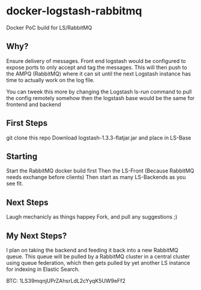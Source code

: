 docker-logstash-rabbitmq
========================

Docker PoC build for LS/RabbitMQ

Why?
----

Ensure delivery of messages. Front end logstash would be configured to expose ports to only accept and tag the messages. This will then push to the AMPQ (RabbitMQ) where it can sit until the next Logstash instance has time to actually work on the log file. 

You can tweek this more by changing the Logstash ls-run command to pull the config remotely somehow then the logstash base would be the same for frontend and backend

First Steps
-----------

git clone this repo
Download logstash-1.3.3-flatjar.jar and place in LS-Base

Starting
--------

Start the RabbitMQ docker build first
Then the LS-Front (Because RabbitMQ needs exchange before clients)
Then start as many LS-Backends as you see fit.

Next Steps
----------

Laugh mechanicly as things happey
Fork, and pull any suggestions ;)

My Next Steps?
-------------

I plan on taking the backend and feeding it back into a new RabbitMQ queue. This queue will be pulled by a RabbitMQ cluster in a central cluster using queue federation, which then gets pulled by yet another LS instance for indexing in Elastic Search.

BTC: 1LS39mqnjUPrZAhsrLdL2cYyqK5UW9eFf2
